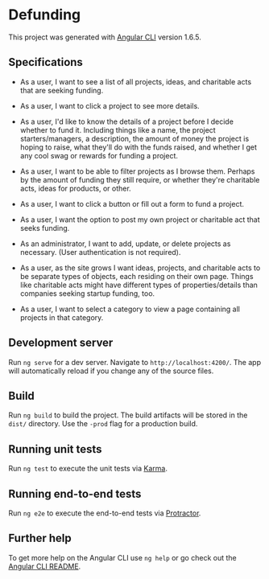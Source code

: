 

# Defunding

This project was generated with [Angular CLI](https://github.com/angular/angular-cli) version 1.6.5.

## Specifications
* As a user, I want to see a list of all projects, ideas, and charitable acts that are seeking funding.

* As a user, I want to click a project to see more details.

* As a user, I'd like to know the details of a project before I decide whether to fund it. Including things like a name, the project starters/managers, a description, the amount of money the project is hoping to raise, what they'll do with the funds raised, and whether I get any cool swag or rewards for funding a project.

* As a user, I want to be able to filter projects as I browse them. Perhaps by the amount of funding they still require, or whether they're charitable acts, ideas for products, or other.

* As a user, I want to click a button or fill out a form to fund a project.

* As a user, I want the option to post my own project or charitable act that seeks funding.

* As an administrator, I want to add, update, or delete projects as necessary. (User authentication is not required).

* As a user, as the site grows I want ideas, projects, and charitable acts to be separate types of objects, each residing on their own page. Things like charitable acts might have different types of properties/details than companies seeking startup funding, too.

* As a user, I want to select a category to view a page containing all projects in that category.

## Development server

Run `ng serve` for a dev server. Navigate to `http://localhost:4200/`. The app will automatically reload if you change any of the source files.

## Build

Run `ng build` to build the project. The build artifacts will be stored in the `dist/` directory. Use the `-prod` flag for a production build.

## Running unit tests

Run `ng test` to execute the unit tests via [Karma](https://karma-runner.github.io).

## Running end-to-end tests

Run `ng e2e` to execute the end-to-end tests via [Protractor](http://www.protractortest.org/).

## Further help

To get more help on the Angular CLI use `ng help` or go check out the [Angular CLI README](https://github.com/angular/angular-cli/blob/master/README.md).
